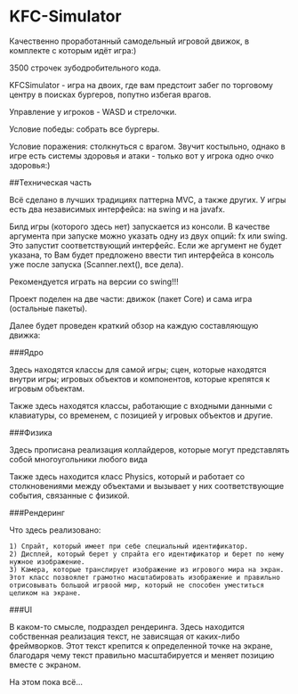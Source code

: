# KFC-Simulator
 Качественно проработанный самодельный игровой движок, в комплекте с которым идёт игра:)

3500 строчек зубодробительного кода.

KFCSimulator - игра на двоих, где вам предстоит забег по торговому центру в поисках бургеров, попутно избегая врагов.

Управление у игроков - WASD и стрелочки.

Условие победы: собрать все бургеры.

Условие поражения: столкнуться с врагом. Звучит костыльно, однако в игре есть системы здоровья и атаки - только вот у игрока одно очко здоровья:)

##Техническая часть

Всё сделано в лучших традициях паттерна MVC, а также других. У игры есть два независимых интерфейса: на swing и на javafx.

Билд игры (которого здесь нет) запускается из консоли. В качестве аргумента при запуске можно указать одну из двух опций: fx или swing. Это запустит соответствующий интерфейс. Если же аргумент не будет указана, то Вам будет предложено ввести тип интерфейса в консоль уже после запуска (Scanner.next(), все дела).

Рекомендуется играть на версии со swing!!!

Проект поделен на две части: движок (пакет Core) и сама игра (остальные пакеты).

Далее будет проведен краткий обзор на каждую составляющую движка:

###Ядро

Здесь находятся классы для самой игры; сцен, которые находятся внутри игры; игровых объектов и компонентов, которые крепятся к игровым объектам.

Также здесь находятся классы, работающие с входными данными с клавиатуры, со временем, с позицией у игровых объектов и другие.

###Физика

Здесь прописана реализация коллайдеров, которые могут представлять собой многоугольники любого вида

Также здесь находится класс Physics, который и работает со столкновениями между объектами и вызывает у них соответствующие события, связанные с физикой.

###Рендеринг

Что здесь реализовано:
    
    1) Спрайт, который имеет при себе специальный идентификатор.
    2) Дисплей, который берет у спрайта его идентификатор и берет по нему нужное изображение.
    3) Камера, которые транслирует изображение из игрового мира на экран. Этот класс позвоялет грамотно масштабировать изображение и правильно отрисовывать большой игрвоой мир, который не способен уместиться целиком на экране.

###UI

В каком-то смысле, подраздел рендеринга. Здесь находится собственная реализация текст, не зависящая от каких-либо фреймворков.
Этот текст крепится к определенной точке на экране, благодаря чему текст правильно масштабируется и меняет позицию вместе с экраном. 

На этом пока всё...